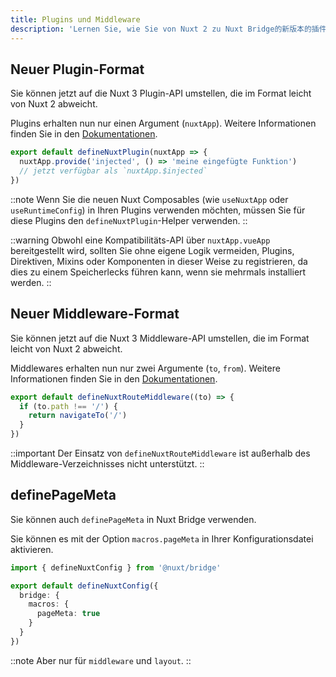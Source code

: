 ```yaml
---
title: Plugins und Middleware
description: 'Lernen Sie, wie Sie von Nuxt 2 zu Nuxt Bridge的新版本的插件和中间件格式。'
---
```


## Neuer Plugin-Format

Sie können jetzt auf die Nuxt 3 Plugin-API umstellen, die im Format leicht von Nuxt 2 abweicht.

Plugins erhalten nun nur einen Argument (`nuxtApp`). Weitere Informationen finden Sie in den [Dokumentationen](/docs/guide/directory-structure/plugins).

```js [plugins/hello.ts]
export default defineNuxtPlugin(nuxtApp => {
  nuxtApp.provide('injected', () => 'meine eingefügte Funktion')
  // jetzt verfügbar als `nuxtApp.$injected`
})
```

::note
Wenn Sie die neuen Nuxt Composables (wie `useNuxtApp` oder `useRuntimeConfig`) in Ihren Plugins verwenden möchten, müssen Sie für diese Plugins den `defineNuxtPlugin`-Helper verwenden.
::

::warning
Obwohl eine Kompatibilitäts-API über `nuxtApp.vueApp` bereitgestellt wird, sollten Sie ohne eigene Logik vermeiden, Plugins, Direktiven, Mixins oder Komponenten in dieser Weise zu registrieren, da dies zu einem Speicherlecks führen kann, wenn sie mehrmals installiert werden.
::

## Neuer Middleware-Format

Sie können jetzt auf die Nuxt 3 Middleware-API umstellen, die im Format leicht von Nuxt 2 abweicht.

Middlewares erhalten nun nur zwei Argumente (`to`, `from`). Weitere Informationen finden Sie in den [Dokumentationen](/docs/guide/directory-structure/middleware).

```ts twoslash
export default defineNuxtRouteMiddleware((to) => {
  if (to.path !== '/') {
    return navigateTo('/')
  }
})
```

::important
Der Einsatz von `defineNuxtRouteMiddleware` ist außerhalb des Middleware-Verzeichnisses nicht unterstützt.
::

## definePageMeta

Sie können auch `definePageMeta` in Nuxt Bridge verwenden.

Sie können es mit der Option `macros.pageMeta` in Ihrer Konfigurationsdatei aktivieren.

```ts [nuxt.config.ts]
import { defineNuxtConfig } from '@nuxt/bridge'

export default defineNuxtConfig({
  bridge: {
    macros: {
      pageMeta: true
    }
  }
})
```

::note
Aber nur für `middleware` und `layout`.
::